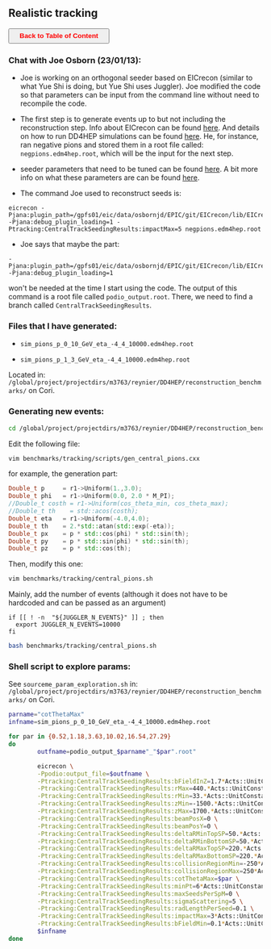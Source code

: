 ## Realistic tracking

<a><button name="button" style = "color:red;width:200px;height:30px;cursor:pointer" onclick="window.location.href='https://reynier0611.github.io';">**Back to Table of Content**</button></a>

### Chat with Joe Osborn (23/01/13):

- Joe is working on an orthogonal seeder based on EICrecon (similar to what Yue Shi is doing, but Yue Shi uses Juggler). Joe modified the code so that parameters can be input from the command line without need to recompile the code.

- The first step is to generate events up to but not including the reconstruction step. Info about EICrecon can be found [here](https://eic.github.io/EICrecon/#/). And details on how to run DD4HEP simulations can be found [here](https://eic.github.io/EICrecon/#/howto/run_dd4hep_simulation). He, for instance, ran negative pions and stored them in a root file called: ```negpions.edm4hep.root```, which will be the input for the next step.

- seeder parameters that need to be tuned can be found [here](https://github.com/eic/EICrecon/blob/main/src/algorithms/tracking/OrthogonalTrackSeedingConfig.h). A bit more info on what these parameters are can be found [here](https://github.com/acts-project/acts/blob/3b4b5c741c8541491d496a36b917b00b344d52d1/Core/include/Acts/Seeding/SeedFinderOrthogonalConfig.hpp).

- The command Joe used to reconstruct seeds is:

```shell
eicrecon -Pjana:plugin_path=/gpfs01/eic/data/osbornjd/EPIC/git/EICrecon/lib/EICrecon/plugins -Pjana:debug_plugin_loading=1 -Ptracking:CentralTrackSeedingResults:impactMax=5 negpions.edm4hep.root
```

- Joe says that maybe the part:

```shell
-Pjana:plugin_path=/gpfs01/eic/data/osbornjd/EPIC/git/EICrecon/lib/EICrecon/plugins -Pjana:debug_plugin_loading=1
```

won't be needed at the time I start using the code. The output of this command is a root file called ```podio_output.root```. There, we need to find a branch called ```CentralTrackSeedingResults```.

### Files that I have generated:

- ```sim_pions_p_0_10_GeV_eta_-4_4_10000.edm4hep.root```

- ```sim_pions_p_1_3_GeV_eta_-4_4_10000.edm4hep.root```

Located in: ```/global/project/projectdirs/m3763/reynier/DD4HEP/reconstruction_benchmarks/``` on Cori.

### Generating new events:

```bash
cd /global/project/projectdirs/m3763/reynier/DD4HEP/reconstruction_benchmarks
````

Edit the following file: 
```bash
vim benchmarks/tracking/scripts/gen_central_pions.cxx
```

for example, the generation part:

```c++
Double_t p     = r1->Uniform(1.,3.0);
Double_t phi   = r1->Uniform(0.0, 2.0 * M_PI);
//Double_t costh = r1->Uniform(cos_theta_min, cos_theta_max);
//Double_t th    = std::acos(costh);
Double_t eta   = r1->Uniform(-4.0,4.0);
Double_t th    = 2.*std::atan(std::exp(-eta));
Double_t px    = p * std::cos(phi) * std::sin(th);
Double_t py    = p * std::sin(phi) * std::sin(th);
Double_t pz    = p * std::cos(th);
```

Then, modify this one:

```bash
vim benchmarks/tracking/central_pions.sh
```

Mainly, add the number of events (although it does not have to be hardcoded and can be passed as an argument)


```shell
if [[ ! -n  "${JUGGLER_N_EVENTS}" ]] ; then
  export JUGGLER_N_EVENTS=10000
fi
```

```bash
bash benchmarks/tracking/central_pions.sh
```

### Shell script to explore params:

See ```sourceme_param_exploration.sh``` in: ```/global/project/projectdirs/m3763/reynier/DD4HEP/reconstruction_benchmarks/``` on Cori.

```bash
parname="cotThetaMax"
infname=sim_pions_p_0_10_GeV_eta_-4_4_10000.edm4hep.root

for par in {0.52,1.18,3.63,10.02,16.54,27.29}
do
        outfname=podio_output_$parname"_"$par".root"

        eicrecon \
        -Ppodio:output_file=$outfname \
        -Ptracking:CentralTrackSeedingResults:bFieldInZ=1.7*Acts::UnitConstants::T \
        -Ptracking:CentralTrackSeedingResults:rMax=440.*Acts::UnitConstants::mm \
        -Ptracking:CentralTrackSeedingResults:rMin=33.*Acts::UnitConstants::mm \
        -Ptracking:CentralTrackSeedingResults:zMin=-1500.*Acts::UnitConstants::mm \
        -Ptracking:CentralTrackSeedingResults:zMax=1700.*Acts::UnitConstants::mm \
        -Ptracking:CentralTrackSeedingResults:beamPosX=0 \
        -Ptracking:CentralTrackSeedingResults:beamPosY=0 \
        -Ptracking:CentralTrackSeedingResults:deltaRMinTopSP=50.*Acts::UnitConstants::mm \
        -Ptracking:CentralTrackSeedingResults:deltaRMinBottomSP=50.*Acts::UnitConstants::mm \
        -Ptracking:CentralTrackSeedingResults:deltaRMaxTopSP=220.*Acts::UnitConstants::mm \
        -Ptracking:CentralTrackSeedingResults:deltaRMaxBottomSP=220.*Acts::UnitConstants::mm \
        -Ptracking:CentralTrackSeedingResults:collisionRegionMin=-250*Acts::UnitConstants::mm \
        -Ptracking:CentralTrackSeedingResults:collisionRegionMax=250*Acts::UnitConstants::mm \
        -Ptracking:CentralTrackSeedingResults:cotThetaMax=$par \
        -Ptracking:CentralTrackSeedingResults:minPt=6*Acts::UnitConstants::MeV \
        -Ptracking:CentralTrackSeedingResults:maxSeedsPerSpM=0 \
        -Ptracking:CentralTrackSeedingResults:sigmaScattering=5 \
        -Ptracking:CentralTrackSeedingResults:radLengthPerSeed=0.1 \
        -Ptracking:CentralTrackSeedingResults:impactMax=3*Acts::UnitConstants::mm \
        -Ptracking:CentralTrackSeedingResults:bFieldMin=0.1*Acts::UnitConstants::T \
        $infname
done
```